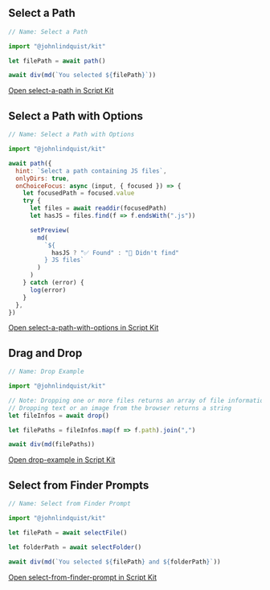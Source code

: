 <meta sectionIndex="1">
<meta url="https://github.com/johnlindquist/kit/discussions/809">
<meta id="D_kwDOEu7MBc4AP9Tf">
<meta title="Select a Path">
<meta section="Essentials">
<meta i="2">    
<meta path="docs/select-a-path">

## Select a Path

```js
// Name: Select a Path

import "@johnlindquist/kit"

let filePath = await path()

await div(md(`You selected ${filePath}`))
```

[Open select-a-path in Script Kit](https://scriptkit.com/api/new?name=select-a-path&url=https://gist.githubusercontent.com/johnlindquist/68ae880d76f6d92b1aa9994501465f2b/raw/839a08ef025a07e5d5e292c8730d7c631b934798/select-a-path.js")

## Select a Path with Options

```js
// Name: Select a Path with Options

import "@johnlindquist/kit"

await path({
  hint: `Select a path containing JS files`,
  onlyDirs: true,
  onChoiceFocus: async (input, { focused }) => {
    let focusedPath = focused.value
    try {
      let files = await readdir(focusedPath)
      let hasJS = files.find(f => f.endsWith(".js"))

      setPreview(
        md(
          `${
            hasJS ? "✅ Found" : "🔴 Didn't find"
          } JS files`
        )
      )
    } catch (error) {
      log(error)
    }
  },
})
```

[Open select-a-path-with-options in Script Kit](https://scriptkit.com/api/new?name=select-a-path-with-options&url=https://gist.githubusercontent.com/johnlindquist/8ec7f7178cd44481aed4e968fd83da3f/raw/c8a4d8deacaa192f07fbdfed7c17a75558bc99a7/select-a-path-with-options.js")

## Drag and Drop

```js
// Name: Drop Example

import "@johnlindquist/kit"

// Note: Dropping one or more files returns an array of file information
// Dropping text or an image from the browser returns a string
let fileInfos = await drop()

let filePaths = fileInfos.map(f => f.path).join(",")

await div(md(filePaths))
```

[Open drop-example in Script Kit](https://scriptkit.com/api/new?name=drop-example&url=https://gist.githubusercontent.com/johnlindquist/f7937ef8b3d5827b5aaa17b59dc4e223/raw/183d7cdd3c3e687cdd4fd6fd833abd957e57d3de/drop-example.js")

## Select from Finder Prompts

```js
// Name: Select from Finder Prompt

import "@johnlindquist/kit"

let filePath = await selectFile()

let folderPath = await selectFolder()

await div(md(`You selected ${filePath} and ${folderPath}`))
```

[Open select-from-finder-prompt in Script Kit](https://scriptkit.com/api/new?name=select-from-finder-prompt&url=https://gist.githubusercontent.com/johnlindquist/d27e5970cb6284bd28b746eaeb49df78/raw/5f4b446f2b5a61435a651e0132e878fae9a4f819/select-from-finder-prompt.js")
